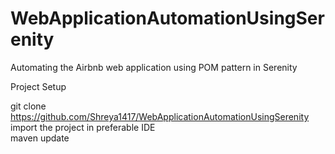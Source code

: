 # WebApplicationAutomationUsingSerenity
Automating the Airbnb web application using POM pattern in Serenity

Project Setup

git clone https://github.com/Shreya1417/WebApplicationAutomationUsingSerenity
<br />
import the project in preferable IDE
<br />
maven update

